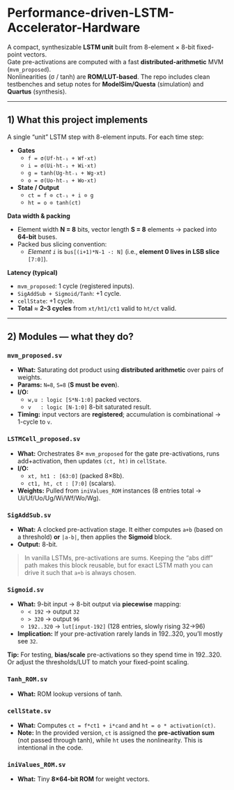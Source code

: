 # Performance-driven-LSTM-Accelerator-Hardware

A compact, synthesizable **LSTM unit** built from 8-element × 8-bit fixed-point vectors.  
Gate pre-activations are computed with a fast **distributed-arithmetic** MVM (`mvm_proposed`).  
Nonlinearities (σ / tanh) are **ROM/LUT-based**. The repo includes clean testbenches and
setup notes for **ModelSim/Questa** (simulation) and **Quartus** (synthesis).

---

## 1) What this project implements

A single “unit” LSTM step with 8-element inputs. For each time step:

- **Gates**
  - `f = σ(Uf·ht₋₁ + Wf·xt)`
  - `i = σ(Ui·ht₋₁ + Wi·xt)`
  - `g = tanh(Ug·ht₋₁ + Wg·xt)`
  - `o = σ(Uo·ht₋₁ + Wo·xt)`
- **State / Output**
  - `ct = f ⊙ ct₋₁ + i ⊙ g`
  - `ht = o ⊙ tanh(ct)`
  
**Data width & packing**
- Element width **N = 8** bits, vector length **S = 8** elements → packed into **64-bit** buses.
- Packed bus slicing convention:
  - *Element `i`* is `bus[(i+1)*N-1 -: N]` (i.e., **element 0 lives in LSB slice** `[7:0]`).

**Latency (typical)**
- `mvm_proposed`: 1 cycle (registered inputs).
- `SigAddSub + Sigmoid/Tanh`: +1 cycle.
- `cellState`: +1 cycle.
- **Total** ≈ **2–3 cycles** from `xt/ht1/ct1` valid to `ht/ct` valid.

---

## 2) Modules — what they do?

### `mvm_proposed.sv`
- **What:** Saturating dot product using **distributed arithmetic** over pairs of weights.
- **Params:** `N=8`, `S=8` (**S must be even**).
- **I/O:**  
  - `w,u : logic [S*N-1:0]` packed vectors.  
  - `v   : logic [N-1:0]` 8-bit saturated result.
- **Timing:** input vectors are **registered**; accumulation is combinational → 1-cycle to `v`.

### `LSTMCell_proposed.sv`
- **What:** Orchestrates 8× `mvm_proposed` for the gate pre-activations, runs add+activation,
  then updates `(ct, ht)` in `cellState`.
- **I/O:**  
  - `xt, ht1 : [63:0]` (packed 8×8b).  
  - `ct1, ht, ct : [7:0]` (scalars).
- **Weights:** Pulled from `iniValues_ROM` instances (8 entries total → Ui/Uf/Uo/Ug/Wi/Wf/Wo/Wg).

### `SigAddSub.sv`
- **What:** A clocked pre-activation stage. It either computes `a+b` (based on a threshold)
  **or** `|a-b|`, then applies the **Sigmoid** block.
- **Output:** 8-bit.

> In vanilla LSTMs, pre-activations are sums. Keeping the “abs diff” path makes this block reusable,
> but for exact LSTM math you can drive it such that `a+b` is always chosen.

### `Sigmoid.sv`
- **What:** 9-bit input → 8-bit output via **piecewise** mapping:
  - `< 192` → output `32`  
  - `> 320` → output `96`  
  - `192..320` → `lut[input-192]` (128 entries, slowly rising 32→96)
- **Implication:** If your pre-activation rarely lands in 192..320, you’ll mostly see `32`.

**Tip:** For testing, **bias/scale** pre-activations so they spend time in 192..320.
Or adjust the thresholds/LUT to match your fixed-point scaling.

### `Tanh_ROM.sv`
- **What:** ROM lookup versions of tanh.

### `cellState.sv`
- **What:** Computes `ct = f*ct1 + i*cand` and `ht = o * activation(ct)`.
- **Note:** In the provided version, `ct` is assigned the **pre-activation sum** (not passed through tanh),
  while `ht` uses the nonlinearity. This is intentional in the code.

### `iniValues_ROM.sv`
- **What:** Tiny **8×64-bit ROM** for weight vectors.

